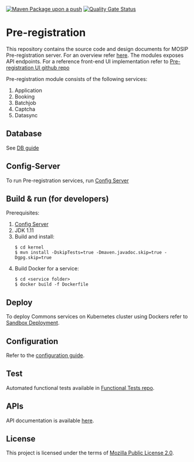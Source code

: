 [![Maven Package upon a push](https://github.com/mosip/pre-registration/actions/workflows/push_trigger.yml/badge.svg?branch=develop)](https://github.com/mosip/pre-registration/actions/workflows/push_trigger.yml)
[![Quality Gate Status](https://sonarcloud.io/api/project_badges/measure?branch=develop&project=mosip_pre-registration&metric=alert_status)](https://sonarcloud.io/dashboard?branch=develop&id=mosip_pre-registration)

# Pre-registration 
This repository contains the source code and design documents for MOSIP Pre-registration server.  For an overview refer [here](https://docs.mosip.io/1.2.0/modules/pre-registration).  The modules exposes API endpoints. For a reference front-end UI implementation refer to [Pre-registration UI github repo](https://github.com/mosip/pre-registration-ui/)

Pre-registration module consists of the following services:
1. Application
2. Booking
3. Batchjob
4. Captcha
5. Datasync

## Database
See [DB guide](db_scripts/README.md)

## Config-Server
To run Pre-registration services, run [Config Server](https://docs.mosip.io/1.2.0/modules/module-configuration#config-server)

## Build & run (for developers)
Prerequisites:
1. [Config Server](https://docs.mosip.io/1.2.0/modules/module-configuration#config-server)
1. JDK 1.11  
1. Build and install:
    ```
    $ cd kernel
    $ mvn install -DskipTests=true -Dmaven.javadoc.skip=true -Dgpg.skip=true
    ```
1. Build Docker for a service:
    ```
    $ cd <service folder>
    $ docker build -f Dockerfile
    ```
## Deploy
To deploy Commons services on Kubernetes cluster using Dockers refer to [Sandbox Deployment](https://docs.mosip.io/1.2.0/deployment/sandbox-deployment).

## Configuration
Refer to the [configuration guide](docs/configuration.md).

## Test
Automated functional tests available in [Functional Tests repo](https://github.com/mosip/mosip-functional-tests).

## APIs
API documentation is available [here](https://mosip.github.io/documentation/).

## License
This project is licensed under the terms of [Mozilla Public License 2.0](LICENSE).

